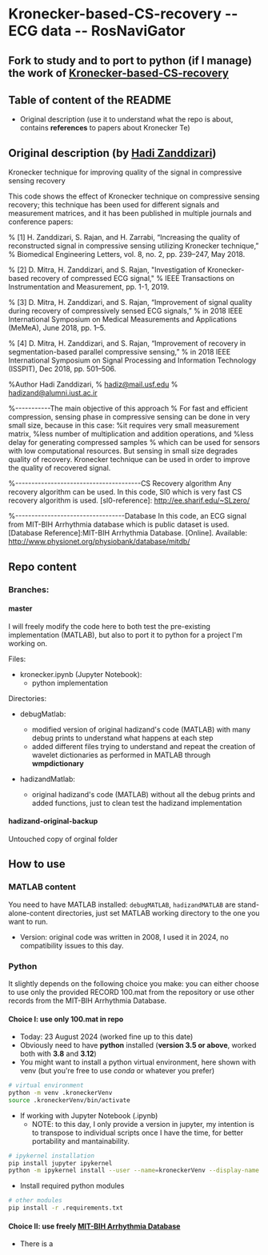 # Kronecker-based-CS-recovery -- ECG data -- RosNaviGator


## Fork to study and to port to python (if I manage) the work of [Kronecker-based-CS-recovery](https://github.com/hadizand/Kronecker-based-CS-recovery)


## Table of content of the README
- Original description (use it to understand what the repo is about, contains __references__ to papers about Kronecker Te)


## Original description (by [Hadi Zanddizari](https://github.com/hadizand))
Kronecker technique for improving quality of the signal in compressive sensing recovery

 This code shows the effect of Kronecker technique on compressive sensing recovery; this technique has been used for different signals and measurement matrices, 
  and it has been published in multiple journals and conference papers:

% [1] H. Zanddizari, S. Rajan, and H. Zarrabi, “Increasing the quality of reconstructed  signal  in  compressive  sensing  utilizing  Kronecker  technique,”
     % Biomedical Engineering Letters, vol. 8, no. 2, pp. 239–247, May 2018.

% [2] D. Mitra, H. Zanddizari, and S. Rajan, "Investigation of Kronecker-based recovery of compressed ECG signal," 
     % IEEE Transactions on Instrumentation and Measurement, pp. 1-1, 2019.

% [3] D. Mitra, H. Zanddizari, and S. Rajan, “Improvement of signal quality during recovery of compressively sensed ECG signals,” 
     % in 2018 IEEE International Symposium on Medical Measurements and Applications (MeMeA), June 2018, pp. 1–5.

% [4] D. Mitra, H. Zanddizari, and S. Rajan, “Improvement of recovery in segmentation-based parallel compressive sensing,” 
     % in 2018 IEEE International Symposium on Signal Processing and Information Technology (ISSPIT), Dec 2018, pp. 501–506.

%Author Hadi Zanddizari, 
% hadiz@mail.usf.edu
% hadizand@alumni.iust.ac.ir


%-----------The main objective of this approach
% For fast and efficient compression, sensing phase in compressive sensing can be done in very small size, because in this case: 
    %it requires very small measurement matrix, 
    %less number of multiplication and addition operations, and
    %less delay for generating compressed samples
    % which can be used for sensors with low computational resources.
 But sensing in small size degrades quality of recovery. Kronecker
 technique can be used in order to improve the quality of recovered signal.

%---------------------------------------CS Recovery algorithm
 Any recovery algorithm can be used. In this code, Sl0 which is very fast CS recovery algorithm is used.
 [sl0-reference]: http://ee.sharif.edu/~SLzero/

%----------------------------------Database
 In this code, an ECG signal from MIT-BIH Arrhythmia database which is public dataset is used.
 [Database Reference]:MIT-BIH Arrhythmia Database. [Online]. Available: http://www.physionet.org/physiobank/database/mitdb/
 

## Repo content
### Branches:
#### master
I will freely modify the code here to both test the pre-existing implementation (MATLAB), but also to port it to python for a project I'm working on.

Files:
- kronecker.ipynb (Jupyter Notebook):
     - python implementation

Directories:
- debugMatlab: 
     - modified version of original hadizand's code (MATLAB) with many debug prints to understand what happens at each step
     - added different files trying to understand and repeat the creation of wavelet dictionaries as performed in MATLAB through __wmpdictionary__

- hadizandMatlab:
     - original hadizand's code (MATLAB) without all the debug prints and added functions, just to clean test the hadizand implementation

#### hadizand-original-backup
Untouched copy of orginal folder


## How to use
### MATLAB content

You need to have MATLAB installed: `debugMATLAB`, `hadizandMATLAB` are stand-alone-content directories, just set MATLAB working directory to the one you want to run.
- Version: original code was written in 2008, I used it in 2024, no compatibility issues to this day. 

### Python
It slightly depends on the following choice you make: you can either choose to use only the provided RECORD 100.mat from the repository or use other records from the MIT-BIH Arrhythmia Database. 

#### Choice I: use only 100.mat in repo
- Today: 23 August 2024 (worked fine up to this date)
- Obviously need to have __python__ installed (__version 3.5 or above__, worked both with __3.8__ and __3.12__)
- You might want to install a python virtual environment, here shown with venv (but you're free to use _conda_ or whatever you prefer)
```sh
# virtual environment
python -m venv .kroneckerVenv
source .kroneckerVenv/bin/activate
```
- If working with Jupyter Notebook (.ipynb)
     - NOTE: to this day, I only provide a version in jupyter, my intention is to transpose to individual scripts once I have the time, for better portability and mantainability.
```sh
# ipykernel installation
pip install jupyter ipykernel
python -m ipykernel install --user --name=kroneckerVenv --display-name "Python (kroneckerVenv)"
```
- Install required python modules
```sh
# other modules
pip install -r .requirements.txt
```

#### Choice II: use freely [MIT-BIH Arrhythmia Database](https://physionet.org/content/mitdb/1.0.0/)
- There is a 